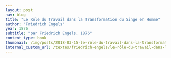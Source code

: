 ```yaml
---
layout: post
nav: blog
title: "Le Rôle du Travail dans la Transformation du Singe en Homme"
author: "Friedrich Engels"
year: 1876
subtitle: "par Friedrich Engels, 1876"
content_type: book
thumbnail: /img/posts/2018-03-15-le-rôle-du-travail-dans-la-transformation-du-singe-en-homme/thumbnail.jpg
internal_custom_url: /textes/friedrich-engels/le-rôle-du-travail-dans-la-transformation-du-singe-en-homme/
---
```

